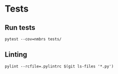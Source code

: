 # Tests

## Run tests

```commandline
pytest --cov=nmbrs tests/
```

## Linting

```commandline
pylint --rcfile=.pylintrc $(git ls-files '*.py')
```
